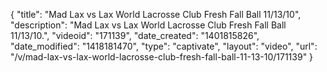 {
    "title": "Mad Lax vs Lax World Lacrosse Club Fresh Fall Ball 11\/13\/10",
    "description": "Mad Lax vs Lax World Lacrosse Club Fresh Fall Ball 11\/13\/10.",
    "videoid": "171139",
    "date_created": "1401815826",
    "date_modified": "1418181470",
    "type": "captivate",
    "layout": "video",
    "url": "\/v\/mad-lax-vs-lax-world-lacrosse-club-fresh-fall-ball-11-13-10\/171139"
}